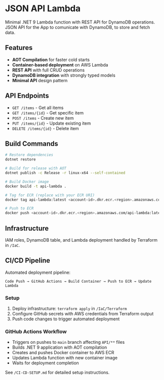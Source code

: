 # JSON API Lambda

Minimal .NET 9 Lambda function with REST API for DynamoDB operations.
JSON API for the App to comunicate with DynamoDB, to store and fetch data.

## Features
- **AOT Compilation** for faster cold starts
- **Container-based deployment** on AWS Lambda
- **REST API** with full CRUD operations
- **DynamoDB integration** with strongly typed models
- **Minimal API** design pattern

## API Endpoints
- `GET /items` - Get all items
- `GET /items/{id}` - Get specific item
- `POST /items` - Create new item
- `PUT /items/{id}` - Update existing item
- `DELETE /items/{id}` - Delete item

## Build Commands
```bash
# Restore dependencies
dotnet restore

# Build for release with AOT
dotnet publish -c Release -r linux-x64 --self-contained

# Build Docker image
docker build -t api-lambda .

# Tag for ECR (replace with your ECR URI)
docker tag api-lambda:latest <account-id>.dkr.ecr.<region>.amazonaws.com/api-lambda:latest

# Push to ECR
docker push <account-id>.dkr.ecr.<region>.amazonaws.com/api-lambda:latest
```

## Infrastructure
IAM roles, DynamoDB table, and Lambda deployment handled by Terraform in `/IaC`.

## CI/CD Pipeline
Automated deployment pipeline:
```
Code Push → GitHub Actions → Build Container → Push to ECR → Update Lambda
```

### Setup
1. Deploy infrastructure: `terraform apply` in `/IaC/Terraform`
2. Configure GitHub secrets with AWS credentials from Terraform output
3. Push code changes to trigger automated deployment

### GitHub Actions Workflow
- Triggers on pushes to `main` branch affecting `API/**` files
- Builds .NET 9 application with AOT compilation
- Creates and pushes Docker container to AWS ECR
- Updates Lambda function with new container image
- Waits for deployment completion

See `/CI-CD-SETUP.md` for detailed setup instructions.